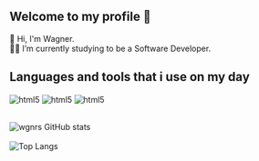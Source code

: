 ## Welcome to my profile 🎉

👋 Hi, I'm Wagner. <br/>
👩‍💻 I’m currently studying to be a Software Developer.

## Languages and tools that i use on my day 

<div style="display: inline_block">
  <img align="center" alt="html5" src="https://img.shields.io/badge/.NET-5C2D91?style=for-the-badge&logo=.net&logoColor=white" />
  <img align="center" alt="html5" src="https://img.shields.io/badge/C%23-239120?style=for-the-badge&logo=c-sharp&logoColor=white" />
  <img align="center" alt="html5" src="https://img.shields.io/badge/PostgreSQL-316192?style=for-the-badge&logo=postgresql&logoColor=white" />
</div><br/>


![wgnrs GitHub stats](https://github-readme-stats.vercel.app/api?username=wgnrs&show_icons=true&theme=dracula&count_private=true)
<br/><br/>
![Top Langs](https://github-readme-stats.vercel.app/api/top-langs/?username=wgnrs&layout=compact&theme=dracula) <br/><br/>


